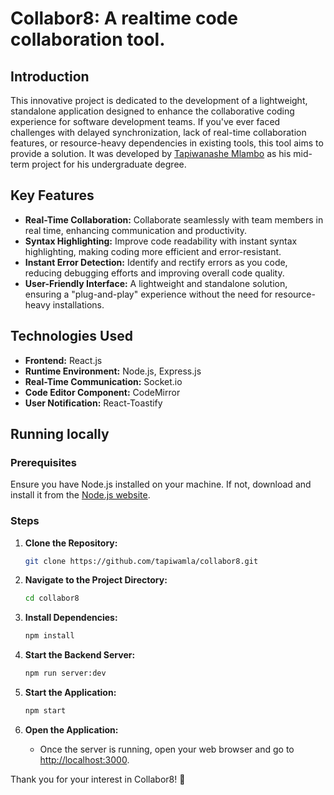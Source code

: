 # Collabor8: A realtime code collaboration tool.

## Introduction

This innovative project is dedicated to the development of a lightweight, standalone application designed to enhance the collaborative coding experience for software development teams. If you've ever faced challenges with delayed synchronization, lack of real-time collaboration features, or resource-heavy dependencies in existing tools, this tool aims to provide a solution. It was developed by [Tapiwanashe Mlambo](https://github.com/tapiwamla) as his mid-term project for his undergraduate degree.

## Key Features

- **Real-Time Collaboration:** Collaborate seamlessly with team members in real time, enhancing communication and productivity.
- **Syntax Highlighting:** Improve code readability with instant syntax highlighting, making coding more efficient and error-resistant.
- **Instant Error Detection:** Identify and rectify errors as you code, reducing debugging efforts and improving overall code quality.
- **User-Friendly Interface:** A lightweight and standalone solution, ensuring a "plug-and-play" experience without the need for resource-heavy installations.

## Technologies Used

- **Frontend:** React.js
- **Runtime Environment:** Node.js, Express.js
- **Real-Time Communication:** Socket.io
- **Code Editor Component:** CodeMirror
- **User Notification:** React-Toastify

## Running locally


### Prerequisites

Ensure you have Node.js installed on your machine. If not, download and install it from the [Node.js website](https://nodejs.org/).

### Steps

1. **Clone the Repository:**
   ```bash
   git clone https://github.com/tapiwamla/collabor8.git
   ```

2. **Navigate to the Project Directory:**
   ```bash
   cd collabor8
   ```

3. **Install Dependencies:**
   ```bash
   npm install
   ```

4. **Start the Backend Server:**
   ```bash
   npm run server:dev
   ```

5. **Start the Application:**
   ```bash
   npm start
   ```

6. **Open the Application:**
   - Once the server is running, open your web browser and go to [http://localhost:3000](http://localhost:3000).

Thank you for your interest in Collabor8! 🚀
